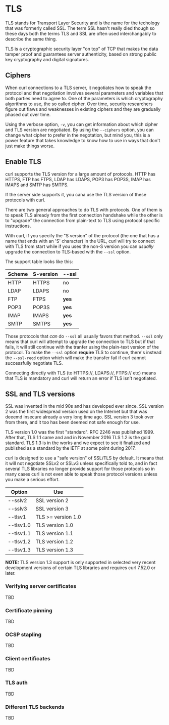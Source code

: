 # TLS

TLS stands for Transport Layer Security and is the name for the techology that
was formerly called SSL. The term SSL hasn't really died though so these days
both the terms TLS and SSL are often used interchangably to describe the same
thing.

TLS is a cryptographic security layer "on top" of TCP that makes the data
tamper proof and guarantees server authenticity, based on strong public key
cryptography and digital signatures.

## Ciphers

When curl connections to a TLS server, it negotiates how to speak the protocol
and that negotiation involves several parameters and variables that both
parties need to agree to. One of the parameters is which cryptography
algorithms to use, the so called cipher. Over time, security researchers
figure out flaws and weaknesses in existing ciphers and they are gradually
phased out over time.

Using the verbose option, `-v`, you can get information about which cipher and
TLS version are negotiated. By using the `--ciphers` option, you can change
what cipher to prefer in the negotation, but mind you, this is a power feature
that takes knowledge to know how to use in ways that don't just make things
worse.

## Enable TLS

curl supports the TLS version for a large amount of protocols. HTTP has HTTPS,
FTP has FTPS, LDAP has LDAPS, POP3 has POP3S, IMAP has IMAPS and SMTP has
SMTPS.

If the server side supports it, you cana use the TLS version of these
protocols with curl.

There are two general approaches to do TLS with protocols. One of them is to
speak TLS already from the first connection handshake while the other is to
"upgrade" the connection from plain-text to TLS using protocol specific
instructions.

With curl, if you specify the "S version" of the protocol (the one that has a
name that ends with an 'S' character) in the URL, curl will try to connect
with TLS from start while if you uses the non-S version you can _usually_
upgrade the connection to TLS-based with the `--ssl` option.

The support table looks like this:

| Scheme | S-version | --ssl   |
|--------|-----------|---------|
| HTTP   | HTTPS     | no      |
| LDAP   | LDAPS     | no      |
| FTP    | FTPS      | **yes** |
| POP3   | POP3S     | **yes** |
| IMAP   | IMAPS     | **yes** |
| SMTP   | SMTPS     | **yes** |

Those protocols that _can_ do `--ssl` all usually favors that method. `--ssl`
only means that curl will attempt to upgrade the connection to TLS but if that
fails, it will still continue with the tranfer using the plain-text version of
the protocol. To make the `--ssl` option **require** TLS to continue, there's
instead the `--ssl-reqd` option which will make the transfer fail if curl
cannot successfully negotiate TLS.

Connecting directly with TLS (to HTTPS://, LDAPS://, FTPS:// etc) means that
TLS is mandatory and curl will return an error if TLS isn't negotiated.

## SSL and TLS versions

SSL was invented in the mid 90s and has developed ever since. SSL version 2
was the first widespread version used on the Internet but that was deeemd
insecure already a very long time ago. SSL version 3 took over from there, and
it too has been deemed not safe enough for use.

TLS version 1.0 was the first "standard". RFC 2246 was published 1999. After
that, TLS 1.1 came and and in November 2016 TLS 1.2 is the gold standard. TLS
1.3 is in the works and we expect to see it finalized and published as a
standard by the IETF at some point during 2017.

curl is designed to use a "safe version" of SSL/TLS by default. It means that
it will not negotiate SSLv2 or SSLv3 unless specifically told to, and in fact
several TLS libraries no longer provide support for those protocols so in many
cases curl is not even able to speak those protocol versions unless you make a
serious effort.

| Option    | Use                |
|-----------|--------------------|
| --sslv2   | SSL version 2      |
| --sslv3   | SSL version 3      |
| --tlsv1   | TLS >= version 1.0 |
| --tlsv1.0 | TLS version 1.0    |
| --tlsv1.1 | TLS version 1.1    |
| --tlsv1.2 | TLS version 1.2    |
| --tlsv1.3 | TLS version 1.3    |

**NOTE:** TLS version 1.3 support is only supported in selected very recent
development versions of certain TLS libraries and requires curl 7.52.0 or
later.

### Verifying server certificates

TBD

### Certificate pinning

TBD

### OCSP stapling

TBD

### Client certificates

TBD

### TLS auth

TBD

### Different TLS backends

TBD
